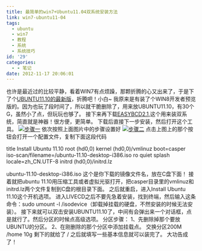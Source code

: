 ```yaml
---
title: 最简单的win7+Ubuntu11.04双系统安装方法
link: win7-ubuntu11-04
tags:
  - ubuntu
  - win7
  - 教程
  - 系统
  - 系统技巧
id: '29'
categories:
  - - 笔记
date: 2012-11-17 20:06:01
---
```


也许是最近过的比较平静，看着WIN7有点烦躁，那颗折腾的心又出来了，于是下了个[UBUNTU11.10的最新版](http://61.234.240.71/data1/iso/c38165dbc82d5cd09ab07ffc4b2259e9/ubuntu-11.10-desktop-i386.iso)，折腾吧！小白~ 我原来是有装了个WIN8开发者预览版的。因为也玩了段时间了，所以就干脆删除了，用来放UBUNTU11.10，有30个G，虽然小了点，但玩玩也够了。 接下来再下载[EASYBCD2.1](http://software-files-a.cnet.com/s/software/12/30/36/68/EasyBCD%202.1.2.exe?token=1324666693_b95d5a5af9af7a82581c0dc74ddc0435&lop=link&ptype=3001&ontid=2094&siteId=4&edId=3&spi=f563c43494653bb43ccacba5e7284a20&pid=12303668&psid=10556865&&fileName=EasyBCD+2.1.2.exe),这个用来装双系统，简直就是神器！很方便，更简单。 下载后直接下一步安装，然后打开这个工具。 [![步骤一](http://vsnote.test/wp-content/uploads/2012/11/82635f026e061d9551348a747bf40ad163d9cafc.jpg "依次按照图中标注的设置")](http://vsnote.test/wp-content/uploads/2012/11/82635f026e061d9551348a747bf40ad163d9cafc.jpg) 依次按照上面图片中的步骤设置好 [![步骤二](http://vsnote.test/wp-content/uploads/2012/11/2222222.jpg "还是接着设置")](http://vsnote.test/wp-content/uploads/2012/11/2222222.jpg) 点击上图上的那个按钮会打开一个配置文件，复制下面这段代码

title Install Ubuntu 11.10
root (hd0,0)
kernel (hd0,0)/vmlinuz boot=casper iso-scan/filename=/ubuntu-11.10-desktop-i386.iso ro quiet splash
locale=zh\_CN.UTF-8
initrd (hd0,0)/initrd.lz

ubuntu-11.10-desktop-i386.iso 这个是你下载的镜像文件名，放在C盘下面！ 接着就把ubuntu 11.10用压缩工具或者虚拟光驱打开，把casper目录里的vmlinuz和initrd.lz两个文件复制到C盘的根目录下面。 之后就重启，进入Install Ubuntu 11.10这个开机选项。 进入LIVECD之后不要先急着安装，找到终端，然后输入这条命令：sudo umount -l /isodevice（卸载掉挂载的硬盘，不然安装的时候无法安装）。 接下来就可以双击安装UBUNTU11.10了，中间有会弹出来一个对话框，点是就行了。然后分区的时候点高级选项。 分区步骤： 1、先删除掉那个要放UBUNTU的分区。 2、在刚删除的那个分区中添加挂载点。 交换分区200M /home 10g 剩下的就给了 / 之后就填写一些基本信息就可以装完了。 大功告成了！